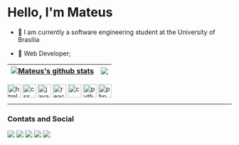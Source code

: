 # Hello, I'm Mateus

- 🌱 I am currently a software engineering student at the University of Brasilia

- 💼 Web Developer;


|<a href="https://github.com/mateus-de-siqueira/github-readme-stats"><img align="center" src="https://github-readme-stats.vercel.app/api?username=mateus-de-siqueira&show_icons=true&include_all_commits=true&hide_border=true&hide=stars&bg_color=E5E5E5&title_color=CC2929&text_color=0D0D0D&icon_color=FF9999" alt="Mateus's github stats" /> </a>|<a href="https://github.com/mateus-de-siqueira/github-readme-stats"><img align="center" src="https://github-readme-stats.vercel.app/api/top-langs/?username=mateus-de-siqueira&layout=compact&bg_color=E5E5E5&title_color=CC2929&text_color=0D0D0D&icon_color=FF9999&hide_border=true" /></a>|
| ------------- | ------------- |

<div>
  <img align="center" alt="html" width=30 height=30 src="https://cdn.jsdelivr.net/gh/devicons/devicon/icons/html5/html5-original.svg" />
  <img align="center" alt="css" width=30 height=30 src="https://cdn.jsdelivr.net/gh/devicons/devicon/icons/css3/css3-original.svg" />
  <img align="center" alt="javascript" width=30 height=30 src="https://cdn.jsdelivr.net/gh/devicons/devicon/icons/javascript/javascript-original.svg" />
  <img align="center" alt="react" width=30 height=30 src="https://cdn.jsdelivr.net/gh/devicons/devicon/icons/react/react-original.svg" />
  <img align="center" alt="c" width=30 height=30 src="https://cdn.jsdelivr.net/gh/devicons/devicon/icons/c/c-original.svg" />
  <img align="center" alt="python" width=30 height=30 src="https://cdn.jsdelivr.net/gh/devicons/devicon/icons/python/python-original.svg" />
  <img align="center" alt="php" width=30 height=30 src="https://cdn.jsdelivr.net/gh/devicons/devicon/icons/php/php-original.svg" />
</div>

--------------------------------------------------------------------------------------------------------------------------------------------------------

### Contats and Social

<div>
  <a href="https://github.com/mateus-de-siqueira/mateus-de-siqueira/" target="_blank"><img src="https://img.shields.io/badge/GitHub-100000?style=for-the-badge&logo=github&logoColor=white"></a>
  <a href="https://www.linkedin.com/in/mateus-de-siqueira-silva/ target="_blank""><img src="https://img.shields.io/badge/LinkedIn-0077B5?style=for-the-badge&logo=linkedin&logoColor=white"></a>
  <a href="https://t.me/Mateus_de_Siqueira" target="_blank"><img src="https://img.shields.io/badge/Telegram-2CA5E0?style=for-the-badge&logo=telegram&logoColor=white" target="_blank"></a>
  <a href="https://api.whatsapp.com/send?phone=5561994007470&text=Quero%20fazer%20um%20or%C3%A7amento." target="_blank"><img src="https://img.shields.io/badge/WhatsApp-25D366?style=for-the-badge&logo=whatsapp&logoColor=white"></a>
  <a href="https://www.instagram.com/mateus_de_siqueira/" target="_blank"><img src="https://img.shields.io/badge/Instagram-E4405F?style=for-the-badge&logo=instagram&logoColor=white"></a>
</div>
